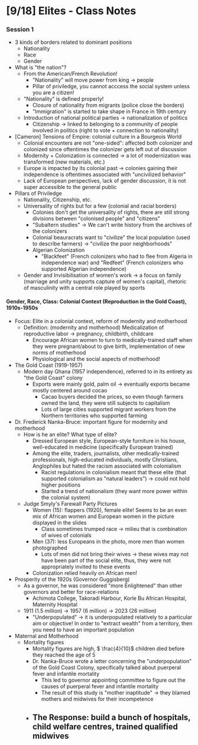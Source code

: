# [9/18] Elites - Class Notes

### Session 1

- 3 kinds of borders related to dominant positions
  - Nationality 
  - Race
  - Gender
- What is "the nation"?
  - From the American/French Revolution!
    - "Nationality" will move power from king $\rightarrow$ people
    - Pillar of priviledge, you cannot acccess the social system unless you are a citizen!
  - "Nationality" is defined properly!
    - Closure of nationality from migrants (police close the borders)
    - "Immigration" is started to take shape in France in 19th century
  - Introduction of national political parties $\rightarrow$ nationalization of politics
    - Citizenship $\rightarrow$ linked to belonging to a community of people involved in politics (right to vote + connection to nationality)
- [Cameron] Tensions of Empire: colonial culture in a Bourgeois World
  - Colonial encounters are not "one-sided": affected both colonizer and colonized since oftentimes the colonizer gets left out of discussion
  - Modernity + Colonization is connected $\rightarrow$ a lot of modernization was transformed (new materials, etc.)
  - Europe is impacted by its colonial past $\rightarrow$ colonies gaining their independence is oftentimes associated with "uncivilized behavior"
  - Lack of European perspectives, lack of gender discussion, it is not super accessible to the general public
- Pillars of Priviledge
  - Nationality, Citizenship, etc.
  - Universality of rights but for a few (colonial and racial borders) 
    - Colonies don't get the universality of rights, there are still strong divisions between "colonised people" and "citizens"
    - "Subaltern studies" $\rightarrow$ We can't write history from the archives of the colonizers
    - Colonial beauracrats want to "civilize" the local population (used to describe farmers) $\rightarrow$ "civilize the poor neighborhoods" 
    - Algerian Colonization
      - "Blackfeet" (French colonizers who had to flee from Algeria in independence war) and "Redfeet" (French colonizers who supported Algerian independence)
  - Gender and Invisibilisation of women's work $\rightarrow$ a focus on family (marriage and unity supports capture of women's capital), rhetoric of masculinity with a central role played by sports

#### Gender, Race, Class: Colonial Context (Reproduction in the Gold Coast), 1910s-1950s

- Focus: Elite in a colonial context, reform of modernity and motherhood
  - Definition: (modernity and motherhood) Medicalization of reproductive labor $\rightarrow$ pregnancy, childbirth, childcare 
    - Encourage African women to turn to medically-trained staff when they were pregnant/about to give birth, implementation of new norms of motherhood
    - Physiological and the social aspects of motherhood!
- The Gold Coast (1919-1957)
  - Modern day Ghana (1957 independence), referred to in its entirety as "the Gold Coast" colony
    - Exports were mainly gold, palm oil $\rightarrow$ eventually exports became mostly centered around cocao 
      - Cacao buyers decided the prices, so even though farmers owned the land, they were still subjects to capitalism
      - Lots of large cities supported migrant workers from the Northern territories who supported farming
- Dr. Frederick Nanka-Bruce: important figure for modernity and motherhood
  - How is he an elite? What type of elite?
    - Dressed European style, European-style furniture in his house, well-educated in medicine (specifically European trained)
    - Among the elite, traders, journalists, other medically-trained professionals, high-educated individuals, mostly Christians, Anglophiles but hated the racism associated with colonialism
      - Racist regulations in colonialism meant that these elite (that supported colonialism as "natural leaders") $\rightarrow$ could not hold higher positions
      - Started a trend of nationalism (they want more power within the colonial system)
  - Judge Smyly's Farewall Party Pictures
    - Women (15): flappers (1920), female elite! Seems to be an even mix of African women and European women in the picture displayed in the slides
      - Class sometimes trumped race $\rightarrow$ milieu that is combination of wives of colonials 
    - Men (37): less Europeans in the photo, more men than women photographed
      - Lots of men did not bring their wives $\rightarrow$ these wives may not have been part of the social elite, thus, they were not appropriately invited to these events
    - Colonization relied heavily on African men! 
- Prosperity of the 1920s (Governor Guggisberg)
  - As a governor, he was considered "more Enlightened" than other governors and better for race-relations
    - Achimota College, Takoradi Harbour, Korle Bu African Hospital, Maternity Hospital
  - 1911 (1.5 million) $\rightarrow$ 1957 (6 million) $\rightarrow$ 2023 (26 million)
    - "Underpopulated" $\rightarrow$ it is underpopulated relatively to a particular aim or objective! In order to "extract wealth" from a territory, then you need to have an important population
- Maternal and Motherhood
  - Mortality figures
    - Mortality figures are high, $ \frac{4}{10}$ children died before they reached the age of 5
    - Dr. Nanka-Bruce wrote a letter concerning the "underpopulation" of the Gold Coast Colony, specifically talked about puerperal fever and infantile mortality
      - This led to governor appointing committee to figure out the causes of puerperal fever and infantile mortality
      - The result of this study is "mother inaptitude" $\rightarrow$ they blamed mothers and midwives for their incompetence
    - The Response: build a bunch of hospitals, child welfare centres, trained qualified midwives
      - 
